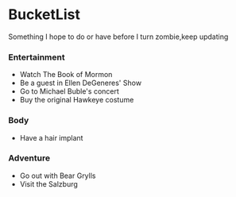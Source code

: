 # BucketList
Something I hope to do or have before I turn zombie,keep updating

### Entertainment
* Watch The Book of Mormon
* Be a guest in Ellen DeGeneres' Show
* Go to Michael Buble's concert
* Buy the original Hawkeye costume

### Body
* Have a hair implant

### Adventure
* Go out with Bear Grylls
* Visit the Salzburg
